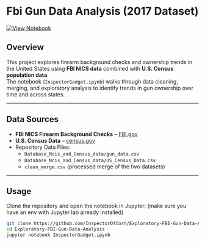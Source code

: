 # Fbi Gun Data Analysis (2017 Dataset)

[![View Notebook](https://img.shields.io/badge/Jupyter-Notebook-orange.svg)](https://nbviewer.org/github/InspectorOfCorn/Exploratory-FBI-Gun-Data-Analysis/blob/main/InspectorGadget.ipynb)


## Overview
This project explores firearm background checks and ownership trends in the United States using **FBI NICS data** combined with **U.S. Census population data**.  
The notebook (`InspectorGadget.ipynb`) walks through data cleaning, merging, and exploratory analysis to identify trends in gun ownership over time and across states.

---

## Data Sources

- **FBI NICS Firearm Background Checks** – [FBI.gov](https://www.fbi.gov/services/cjis/nics)  
- **U.S. Census Data** – [census.gov](https://www.census.gov/)  
- Repository Data Files:  
  - `Database_Ncis_and_Census_data/gun_data.csv`  
  - `Database_Ncis_and_Census_data/US_Census_Data.csv`  
  - `clean_merge.csv` (processed merge of the two datasets)  

---

## Usage

Clone the repository and open the notebook in Jupyter:
(make sure you have an env with Jupyter lab already installed)

```bash
git clone https://github.com/InspectorOfCorn/Exploratory-FBI-Gun-Data-Analysis.git
cd Exploratory-FBI-Gun-Data-Analysis
jupyter notebook InspectorGadget.ipynb
```
